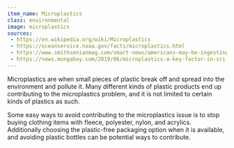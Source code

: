 ```yaml
---
item_name: Microplastics
class: environmental
image: microplastics
sources:
 - https://en.wikipedia.org/wiki/Microplastics
 - https://oceanservice.noaa.gov/facts/microplastics.html
 - https://www.smithsonianmag.com/smart-news/americans-may-be-ingesting-thousands-microplastics-every-year-180972370/
 - https://news.mongabay.com/2019/06/microplastics-a-key-factor-in-sri-lankas-plunging-fish-stocks-survey-shows/
---
```

Microplastics are when small pieces of plastic break off and spread into the environment and pollute it. Many different kinds of plastic products end up contributing to the microplastics problem, and it is not limited to certain kinds of plastics as such.

Some easy ways to avoid contributing to the microplastics issue is to stop buying clothing items with fleece, polyester, nylon, and acrylics. Additionally choosing the plastic-free packaging option when it is available, and avoiding plastic bottles can be potential ways to contribute.
